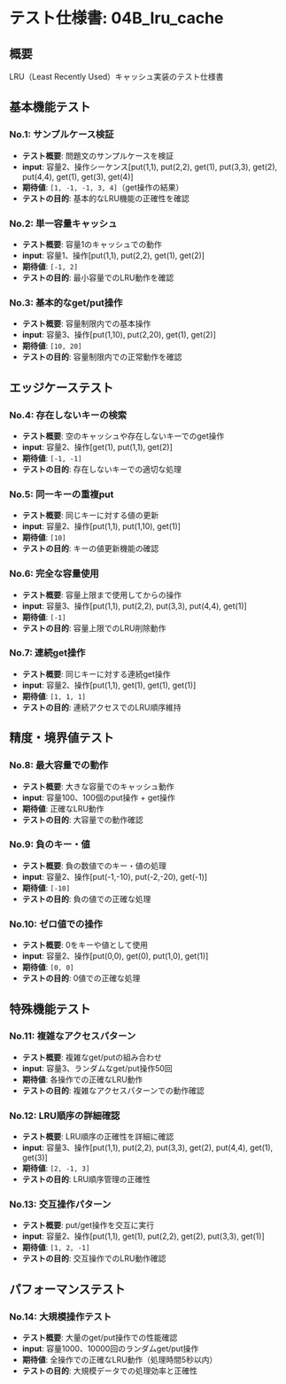 # テスト仕様書: 04B_lru_cache

## 概要
LRU（Least Recently Used）キャッシュ実装のテスト仕様書

## 基本機能テスト

### No.1: サンプルケース検証
- **テスト概要**: 問題文のサンプルケースを検証
- **input**: 容量2、操作シーケンス[put(1,1), put(2,2), get(1), put(3,3), get(2), put(4,4), get(1), get(3), get(4)]
- **期待値**: `[1, -1, -1, 3, 4]`（get操作の結果）
- **テストの目的**: 基本的なLRU機能の正確性を確認

### No.2: 単一容量キャッシュ
- **テスト概要**: 容量1のキャッシュでの動作
- **input**: 容量1、操作[put(1,1), put(2,2), get(1), get(2)]
- **期待値**: `[-1, 2]`
- **テストの目的**: 最小容量でのLRU動作を確認

### No.3: 基本的なget/put操作
- **テスト概要**: 容量制限内での基本操作
- **input**: 容量3、操作[put(1,10), put(2,20), get(1), get(2)]
- **期待値**: `[10, 20]`
- **テストの目的**: 容量制限内での正常動作を確認

## エッジケーステスト

### No.4: 存在しないキーの検索
- **テスト概要**: 空のキャッシュや存在しないキーでのget操作
- **input**: 容量2、操作[get(1), put(1,1), get(2)]
- **期待値**: `[-1, -1]`
- **テストの目的**: 存在しないキーでの適切な処理

### No.5: 同一キーの重複put
- **テスト概要**: 同じキーに対する値の更新
- **input**: 容量2、操作[put(1,1), put(1,10), get(1)]
- **期待値**: `[10]`
- **テストの目的**: キーの値更新機能の確認

### No.6: 完全な容量使用
- **テスト概要**: 容量上限まで使用してからの操作
- **input**: 容量3、操作[put(1,1), put(2,2), put(3,3), put(4,4), get(1)]
- **期待値**: `[-1]`
- **テストの目的**: 容量上限でのLRU削除動作

### No.7: 連続get操作
- **テスト概要**: 同じキーに対する連続get操作
- **input**: 容量2、操作[put(1,1), get(1), get(1), get(1)]
- **期待値**: `[1, 1, 1]`
- **テストの目的**: 連続アクセスでのLRU順序維持

## 精度・境界値テスト

### No.8: 最大容量での動作
- **テスト概要**: 大きな容量でのキャッシュ動作
- **input**: 容量100、100個のput操作 + get操作
- **期待値**: 正確なLRU動作
- **テストの目的**: 大容量での動作確認

### No.9: 負のキー・値
- **テスト概要**: 負の数値でのキー・値の処理
- **input**: 容量2、操作[put(-1,-10), put(-2,-20), get(-1)]
- **期待値**: `[-10]`
- **テストの目的**: 負の値での正確な処理

### No.10: ゼロ値での操作
- **テスト概要**: 0をキーや値として使用
- **input**: 容量2、操作[put(0,0), get(0), put(1,0), get(1)]
- **期待値**: `[0, 0]`
- **テストの目的**: 0値での正確な処理

## 特殊機能テスト

### No.11: 複雑なアクセスパターン
- **テスト概要**: 複雑なget/putの組み合わせ
- **input**: 容量3、ランダムなget/put操作50回
- **期待値**: 各操作での正確なLRU動作
- **テストの目的**: 複雑なアクセスパターンでの動作確認

### No.12: LRU順序の詳細確認
- **テスト概要**: LRU順序の正確性を詳細に確認
- **input**: 容量3、操作[put(1,1), put(2,2), put(3,3), get(2), put(4,4), get(1), get(3)]
- **期待値**: `[2, -1, 3]`
- **テストの目的**: LRU順序管理の正確性

### No.13: 交互操作パターン
- **テスト概要**: put/get操作を交互に実行
- **input**: 容量2、操作[put(1,1), get(1), put(2,2), get(2), put(3,3), get(1)]
- **期待値**: `[1, 2, -1]`
- **テストの目的**: 交互操作でのLRU動作確認

## パフォーマンステスト

### No.14: 大規模操作テスト
- **テスト概要**: 大量のget/put操作での性能確認
- **input**: 容量1000、10000回のランダムget/put操作
- **期待値**: 全操作での正確なLRU動作（処理時間5秒以内）
- **テストの目的**: 大規模データでの処理効率と正確性